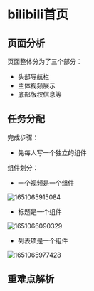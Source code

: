 # bilibili首页

## 页面分析

页面整体分为了三个部分：

- 头部导航栏
- 主体视频展示
- 底部版权信息等

## 任务分配

完成步骤：

- 先每人写一个独立的组件
  

组件划分：

- 一个视频是一个组件

![1651065915084](C:\Users\白祁\AppData\Roaming\Typora\typora-user-images\1651065915084.png)

- 标题是一个组件

![1651066090329](C:\Users\白祁\AppData\Roaming\Typora\typora-user-images\1651066090329.png)

- 列表项是一个组件

![1651065977428](C:\Users\白祁\AppData\Roaming\Typora\typora-user-images\1651065977428.png)



## 重难点解析

